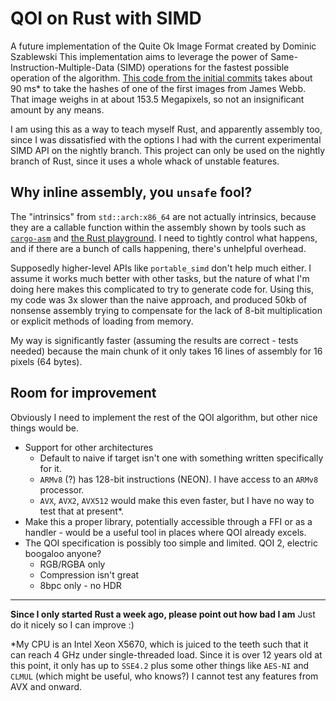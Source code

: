 # QOI on Rust with SIMD

A future implementation of the Quite Ok Image Format created by Dominic Szablewski
This implementation aims to leverage the power of Same-Instruction-Multiple-Data (SIMD) operations for the fastest possible operation of the algorithm. [This code from the initial commits](https://github.com/AstroFloof/qoi-rust-simd/blob/98f0fde8d2568d46a5c6a86ae144d1b07206b789/src/qoi.rs#L82-L177) takes about 90 ms* to take the hashes of one of the first images from James Webb. That image weighs in at about 153.5 Megapixels, so not an insignificant amount by any means.

I am using this as a way to teach myself Rust, and apparently assembly too, since I was dissatisfied with the options I had with the current experimental SIMD API on the nightly branch. This project can only be used on the nightly branch of Rust, since it uses a whole whack of unstable features.

## Why inline assembly, you `unsafe` fool?

The "intrinsics" from `std::arch:x86_64` are not actually intrinsics, because they are a callable function within the assembly shown by tools such as [`cargo-asm`](https://github.com/gnzlbg/cargo-asm) and [the Rust playground](https://play.rust-lang.org). I need to tightly control what happens, and if there are a bunch of calls happening, there's unhelpful overhead.

Supposedly higher-level APIs like `portable_simd` don't help much either. I assume it works much better with other tasks, but the nature of what I'm doing here makes this complicated to try to generate code for. Using this, my code was 3x slower than the naive approach, and produced 50kb of nonsense assembly trying to compensate for the lack of 8-bit multiplication or explicit methods of loading from memory. 

My way is significantly faster (assuming the results are correct - tests needed) because the main chunk of it only takes 16 lines of assembly for 16 pixels (64 bytes).

## Room for improvement

Obviously I need to implement the rest of the QOI algorithm, but other nice things would be.
- Support for other architectures
  - Default to naive if target isn't one with something written specifically for it.
  - `ARMv8` (?) has 128-bit instructions (NEON). I have access to an `ARMv8` processor.
  - `AVX`, `AVX2`, `AVX512` would make this even faster, but I have no way to test that at present*.
- Make this a proper library, potentially accessible through a FFI or as a handler - would be a useful tool in places where QOI already excels.
- The QOI specification is possibly too simple and limited. QOI 2, electric boogaloo anyone?
  - RGB/RGBA only
  - Compression isn't great
  - 8bpc only - no HDR
  
-----------

**Since I only started Rust a week ago, please point out how bad I am**
Just do it nicely so I can improve :)
  
\*My CPU is an Intel Xeon X5670, which is juiced to the teeth such that it can reach 4 GHz under single-threaded load. Since it is over 12 years old at this point, it only has up to `SSE4.2` plus some other things like `AES-NI` and `CLMUL` (which might be useful, who knows?) I cannot test any features from AVX and onward.
